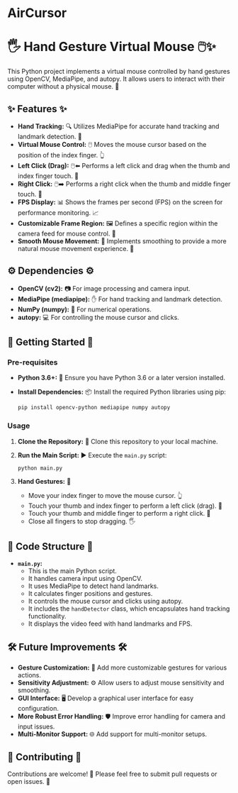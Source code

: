 # AirCursor #

# 🖐️ Hand Gesture Virtual Mouse 🖱️✨

This Python project implements a virtual mouse controlled by hand gestures using OpenCV, MediaPipe, and autopy. It allows users to interact with their computer without a physical mouse. 🚀

## ✨ Features ✨

* **Hand Tracking:** 🔍 Utilizes MediaPipe for accurate hand tracking and landmark detection. 🎯
* **Virtual Mouse Control:** 🖱️ Moves the mouse cursor based on the position of the index finger. 👆
* **Left Click (Drag):** 🖱️⬅️ Performs a left click and drag when the thumb and index finger touch. 🤏
* **Right Click:** 🖱️➡️ Performs a right click when the thumb and middle finger touch. 🤞
* **FPS Display:** 📊 Shows the frames per second (FPS) on the screen for performance monitoring. 📈
* **Customizable Frame Region:** 🖼️ Defines a specific region within the camera feed for mouse control. 📏
* **Smooth Mouse Movement:** 🌊 Implements smoothing to provide a more natural mouse movement experience. 💫

## ⚙️ Dependencies ⚙️

* **OpenCV (cv2):** 📷 For image processing and camera input.
* **MediaPipe (mediapipe):** ✋ For hand tracking and landmark detection.
* **NumPy (numpy):** 🔢 For numerical operations.
* **autopy:** 💻 For controlling the mouse cursor and clicks.

## 🚀 Getting Started 🚀

### Pre-requisites

* **Python 3.6+:** 🐍 Ensure you have Python 3.6 or a later version installed.
* **Install Dependencies:** 📦 Install the required Python libraries using pip:

    ```bash
    pip install opencv-python mediapipe numpy autopy
    ```

### Usage

1.  **Clone the Repository:** 📂 Clone this repository to your local machine.
2.  **Run the Main Script:** ▶️ Execute the `main.py` script:

    ```bash
    python main.py
    ```

3.  **Hand Gestures:** 👋
    * Move your index finger to move the mouse cursor. 👆
    * Touch your thumb and index finger to perform a left click (drag). 🤏
    * Touch your thumb and middle finger to perform a right click. 🤞
    * Close all fingers to stop dragging. 🖐️

## 📂 Code Structure 📂

* **`main.py`:**
    * This is the main Python script.
    * It handles camera input using OpenCV.
    * It uses MediaPipe to detect hand landmarks.
    * It calculates finger positions and gestures.
    * It controls the mouse cursor and clicks using autopy.
    * It includes the `handDetector` class, which encapsulates hand tracking functionality.
    * It displays the video feed with hand landmarks and FPS.

## 🛠️ Future Improvements 🛠️

* **Gesture Customization:** 🎨 Add more customizable gestures for various actions.
* **Sensitivity Adjustment:** ⚙️ Allow users to adjust mouse sensitivity and smoothing.
* **GUI Interface:** 🖥️ Develop a graphical user interface for easy configuration.
* **More Robust Error Handling:** 🛡️ Improve error handling for camera and input issues.
* **Multi-Monitor Support:** 🌐 Add support for multi-monitor setups.

## 🙌 Contributing 🙌

Contributions are welcome! 🤝 Please feel free to submit pull requests or open issues. 🐛
